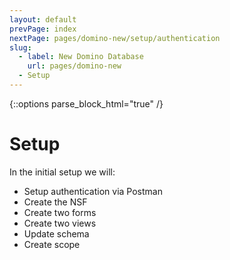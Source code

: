```yaml
---
layout: default
prevPage: index
nextPage: pages/domino-new/setup/authentication
slug:
  - label: New Domino Database
    url: pages/domino-new
  - Setup
---
```


{::options parse_block_html="true" /}

# Setup

In the initial setup we will:

- Setup authentication via Postman
- Create the NSF
- Create two forms
- Create two views
- Update schema
- Create scope
